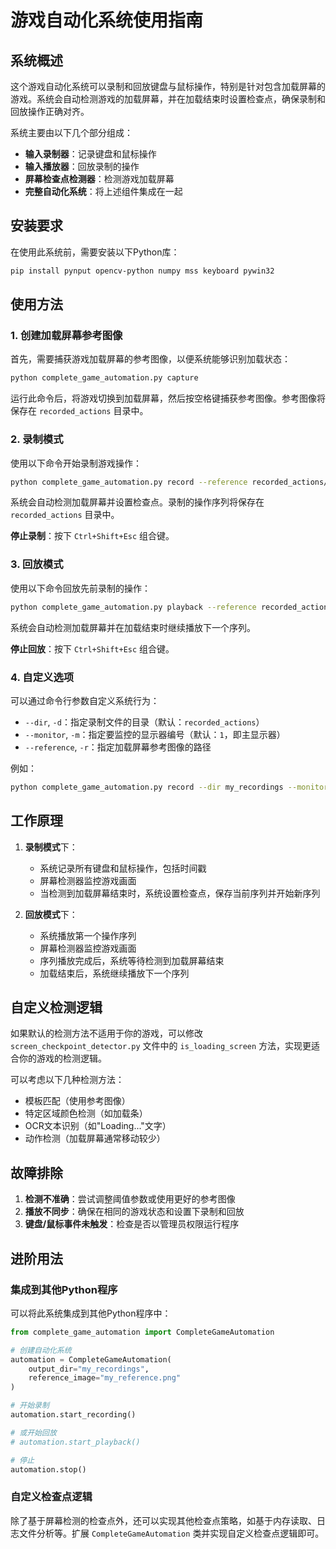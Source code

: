 # 游戏自动化系统使用指南

## 系统概述

这个游戏自动化系统可以录制和回放键盘与鼠标操作，特别是针对包含加载屏幕的游戏。系统会自动检测游戏的加载屏幕，并在加载结束时设置检查点，确保录制和回放操作正确对齐。

系统主要由以下几个部分组成：
- **输入录制器**：记录键盘和鼠标操作
- **输入播放器**：回放录制的操作
- **屏幕检查点检测器**：检测游戏加载屏幕
- **完整自动化系统**：将上述组件集成在一起

## 安装要求

在使用此系统前，需要安装以下Python库：

```bash
pip install pynput opencv-python numpy mss keyboard pywin32
```

## 使用方法

### 1. 创建加载屏幕参考图像

首先，需要捕获游戏加载屏幕的参考图像，以便系统能够识别加载状态：

```bash
python complete_game_automation.py capture
```

运行此命令后，将游戏切换到加载屏幕，然后按空格键捕获参考图像。参考图像将保存在 `recorded_actions` 目录中。

### 2. 录制模式

使用以下命令开始录制游戏操作：

```bash
python complete_game_automation.py record --reference recorded_actions/loading_reference.png
```

系统会自动检测加载屏幕并设置检查点。录制的操作序列将保存在 `recorded_actions` 目录中。

**停止录制**：按下 `Ctrl+Shift+Esc` 组合键。

### 3. 回放模式

使用以下命令回放先前录制的操作：

```bash
python complete_game_automation.py playback --reference recorded_actions/loading_reference.png
```

系统会自动检测加载屏幕并在加载结束时继续播放下一个序列。

**停止回放**：按下 `Ctrl+Shift+Esc` 组合键。

### 4. 自定义选项

可以通过命令行参数自定义系统行为：

- `--dir`, `-d`：指定录制文件的目录（默认：`recorded_actions`）
- `--monitor`, `-m`：指定要监控的显示器编号（默认：`1`，即主显示器）
- `--reference`, `-r`：指定加载屏幕参考图像的路径

例如：
```bash
python complete_game_automation.py record --dir my_recordings --monitor 2 --reference my_reference.png
```

## 工作原理

1. **录制模式**下：
   - 系统记录所有键盘和鼠标操作，包括时间戳
   - 屏幕检测器监控游戏画面
   - 当检测到加载屏幕结束时，系统设置检查点，保存当前序列并开始新序列

2. **回放模式**下：
   - 系统播放第一个操作序列
   - 屏幕检测器监控游戏画面
   - 序列播放完成后，系统等待检测到加载屏幕结束
   - 加载结束后，系统继续播放下一个序列

## 自定义检测逻辑

如果默认的检测方法不适用于你的游戏，可以修改 `screen_checkpoint_detector.py` 文件中的 `is_loading_screen` 方法，实现更适合你的游戏的检测逻辑。

可以考虑以下几种检测方法：
- 模板匹配（使用参考图像）
- 特定区域颜色检测（如加载条）
- OCR文本识别（如"Loading..."文字）
- 动作检测（加载屏幕通常移动较少）

## 故障排除

1. **检测不准确**：尝试调整阈值参数或使用更好的参考图像
2. **播放不同步**：确保在相同的游戏状态和设置下录制和回放
3. **键盘/鼠标事件未触发**：检查是否以管理员权限运行程序

## 进阶用法

### 集成到其他Python程序

可以将此系统集成到其他Python程序中：

```python
from complete_game_automation import CompleteGameAutomation

# 创建自动化系统
automation = CompleteGameAutomation(
    output_dir="my_recordings",
    reference_image="my_reference.png"
)

# 开始录制
automation.start_recording()

# 或开始回放
# automation.start_playback()

# 停止
automation.stop()
```

### 自定义检查点逻辑

除了基于屏幕检测的检查点外，还可以实现其他检查点策略，如基于内存读取、日志文件分析等。扩展 `CompleteGameAutomation` 类并实现自定义检查点逻辑即可。
